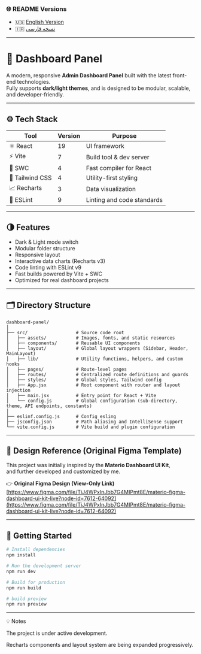 ### 🌐 README Versions

- 🇺🇸 [English Version](./README.md)
- 🇮🇷 [نسخه فارسی](./README.FA.md)

---

# 🧭 Dashboard Panel

A modern, responsive **Admin Dashboard Panel** built with the latest front-end technologies.  
Fully supports **dark/light themes**, and is designed to be modular, scalable, and developer-friendly.

---

## ⚙️ Tech Stack

| Tool            | Version | Purpose                    |
|-----------------|---------|----------------------------|
| ⚛️ React        | 19      | UI framework               |
| ⚡ Vite          | 7       | Build tool & dev server    |
| 🧩 SWC          | 4       | Fast compiler for React    |
| 🎨 Tailwind CSS | 4       | Utility-first styling      |
| 📈 Recharts     | 3       | Data visualization         |
| 🧹 ESLint       | 9       | Linting and code standards |

---

## 🌗 Features

- Dark & Light mode switch
- Modular folder structure
- Responsive layout
- Interactive data charts (Recharts v3)
- Code linting with ESLint v9
- Fast builds powered by Vite + SWC
- Optimized for real dashboard projects

---

## 🗂️ Directory Structure

```
dashboard-panel/
│
├── src/                  # Source code root
│   ├── assets/           # Images, fonts, and static resources
│   ├── components/       # Reusable UI components
│   ├── layout/           # Global layout wrappers (Sidebar, Header, MainLayout)
│   ├── lib/              # Utility functions, helpers, and custom hooks
│   ├── pages/            # Route-level pages
│   ├── routes/           # Centralized route definitions and guards
│   ├── styles/           # Global styles, Tailwind config
│   ├── App.jsx           # Root component with router and layout injection
│   ├── main.jsx          # Entry point for React + Vite
│   └── config.js         # Global configuration (sub-directory, theme, API endpoints, constants)
│
├── eslinf.config.js      # Config esling
├── jsconfig.json         # Path aliasing and IntelliSense support
└── vite.config.js        # Vite build and plugin configuration
```

---

## 🎨 Design Reference (Original Figma Template)

This project was initially inspired by the **Materio Dashboard UI Kit**,  
and further developed and customized by me.

👉 **Original Figma Design (View-Only Link)**  
[https://www.figma.com/file/TiJ4WPxInJbb7G4MIPmt8E/materio-figma-dashboard-ui-kit-live?node-id=7612-64092](https://www.figma.com/file/TiJ4WPxInJbb7G4MIPmt8E/materio-figma-dashboard-ui-kit-live?node-id=7612-64092)

---

## 🚀 Getting Started

```bash
# Install dependencies
npm install

# Run the development server
npm run dev

# Build for production
npm run build

# build preview
npm run preview
```

---

💡 Notes

The project is under active development.

Recharts components and layout system are being expanded progressively.
